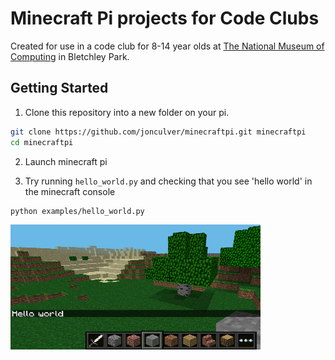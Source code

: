 # Minecraft Pi projects for Code Clubs

Created for use in a code club for 8-14 year olds at [The National Museum of Computing](https://www.tnmoc.org/) in Bletchley Park.

## Getting Started

1. Clone this repository into a new folder on your pi.

```bash
git clone https://github.com/jonculver/minecraftpi.git minecraftpi
cd minecraftpi
```

2. Launch minecraft pi

3. Try running `hello_world.py` and checking that you see 'hello world' in the minecraft console

```bash
python examples/hello_world.py
```

![Hello World](images/hello_world.png)
